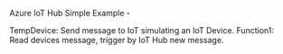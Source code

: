Azure IoT Hub Simple Example -

TempDevice: Send message to IoT simulating an IoT Device.
Function1: Read devices message, trigger by IoT Hub new message.
